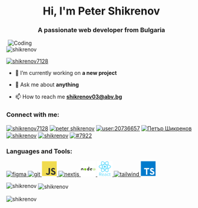 <h1 align="center">Hi, I'm Peter Shikrenov</h1>
<h3 align="center">A passionate web developer from Bulgaria</h3>
<img align="right" alt="Coding" width="500" src="https://i.pinimg.com/originals/e4/26/70/e426702edf874b181aced1e2fa5c6cde.gif"
<p align="left"> <img src="https://komarev.com/ghpvc/?username=shikrenov&label=Profile%20views&color=0e75b6&style=flat" alt="shikrenov" /> </p>

<p align="left"> <a href="https://twitter.com/shikrenov7128" target="blank"><img src="https://img.shields.io/twitter/follow/shikrenov7128?logo=twitter&style=for-the-badge" alt="shikrenov7128" /></a> </p>

- 🔭 I’m currently working on **a new project**

- 💬 Ask me about **anything**

- 📫 How to reach me **shikrenov03@abv.bg**

<h3 align="left">Connect with me:</h3>
<p align="left">
<a href="https://twitter.com/shikrenov7128" target="blank"><img align="center" src="https://raw.githubusercontent.com/rahuldkjain/github-profile-readme-generator/master/src/images/icons/Social/twitter.svg" alt="shikrenov7128" height="30" width="40" /></a>
<a href="https://linkedin.com/in/peter shikrenov" target="blank"><img align="center" src="https://raw.githubusercontent.com/rahuldkjain/github-profile-readme-generator/master/src/images/icons/Social/linked-in-alt.svg" alt="peter shikrenov" height="30" width="40" /></a>
<a href="https://stackoverflow.com/users/user:20736657" target="blank"><img align="center" src="https://raw.githubusercontent.com/rahuldkjain/github-profile-readme-generator/master/src/images/icons/Social/stack-overflow.svg" alt="user:20736657" height="30" width="40" /></a>
<a href="https://fb.com/петър шикренов" target="blank"><img align="center" src="https://raw.githubusercontent.com/rahuldkjain/github-profile-readme-generator/master/src/images/icons/Social/facebook.svg" alt="Петър Шикренов" height="30" width="40" /></a>
<a href="https://instagram.com/shikrenov" target="blank"><img align="center" src="https://raw.githubusercontent.com/rahuldkjain/github-profile-readme-generator/master/src/images/icons/Social/instagram.svg" alt="shikrenov" height="30" width="40" /></a>
<a href="https://www.leetcode.com/shikrenov" target="blank"><img align="center" src="https://raw.githubusercontent.com/rahuldkjain/github-profile-readme-generator/master/src/images/icons/Social/leet-code.svg" alt="shikrenov" height="30" width="40" /></a>
<a href="https://discord.gg/shikrenov#7922" target="blank"><img align="center" src="https://raw.githubusercontent.com/rahuldkjain/github-profile-readme-generator/master/src/images/icons/Social/discord.svg" alt="#7922" height="30" width="40" /></a>
</p>

<h3 align="left">Languages and Tools:</h3>
<p align="left"> <a href="https://www.figma.com/" target="_blank" rel="noreferrer"> <img src="https://www.vectorlogo.zone/logos/figma/figma-icon.svg" alt="figma" width="40" height="40"/> </a> <a href="https://git-scm.com/" target="_blank" rel="noreferrer"> <img src="https://www.vectorlogo.zone/logos/git-scm/git-scm-icon.svg" alt="git" width="40" height="40"/> </a> <a href="https://developer.mozilla.org/en-US/docs/Web/JavaScript" target="_blank" rel="noreferrer"> <img src="https://raw.githubusercontent.com/devicons/devicon/master/icons/javascript/javascript-original.svg" alt="javascript" width="40" height="40"/> </a> <a href="https://nextjs.org/" target="_blank" rel="noreferrer"> <img src="https://cdn.worldvectorlogo.com/logos/nextjs-2.svg" alt="nextjs" width="40" height="40"/> </a> <a href="https://nodejs.org" target="_blank" rel="noreferrer"> <img src="https://raw.githubusercontent.com/devicons/devicon/master/icons/nodejs/nodejs-original-wordmark.svg" alt="nodejs" width="40" height="40"/> </a> <a href="https://reactjs.org/" target="_blank" rel="noreferrer"> <img src="https://raw.githubusercontent.com/devicons/devicon/master/icons/react/react-original-wordmark.svg" alt="react" width="40" height="40"/> </a> <a href="https://tailwindcss.com/" target="_blank" rel="noreferrer"> <img src="https://www.vectorlogo.zone/logos/tailwindcss/tailwindcss-icon.svg" alt="tailwind" width="40" height="40"/> </a> <a href="https://www.typescriptlang.org/" target="_blank" rel="noreferrer"> <img src="https://raw.githubusercontent.com/devicons/devicon/master/icons/typescript/typescript-original.svg" alt="typescript" width="40" height="40"/> </a> </p>

<p><img align="left" src="https://github-readme-stats.vercel.app/api/top-langs?username=shikrenov&show_icons=true&locale=en&layout=compact" alt="shikrenov" /></p>

<p>&nbsp;<img align="center" src="https://github-readme-stats.vercel.app/api?username=shikrenov&show_icons=true&locale=en" alt="shikrenov" /></p>

<p><img align="center" src="https://github-readme-streak-stats.herokuapp.com/?user=shikrenov&" alt="shikrenov" /></p>
